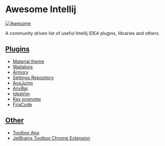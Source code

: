 # Awesome Intellij
[![Awesome](https://cdn.rawgit.com/sindresorhus/awesome/d7305f38d29fed78fa85652e3a63e154dd8e8829/media/badge.svg)](https://github.com/sindresorhus/awesome)

A community driven list of useful Intellij IDEA plugins, libraries and others.

## [Plugins](#plugins)

- [Material theme](https://github.com/ChrisRM/material-theme-jetbrains)
- [Wallabyjs](https://wallabyjs.com/)
- [Armory](http://www.visprogramming.com/)
- [Settings Repository](https://github.com/develar/settings-repository)
- [AceJump](https://github.com/johnlindquist/AceJump)
- [AnyBar](https://github.com/denofevil/AnyBarIdea)
- [IdeaVim](https://github.com/JetBrains/ideavim)
- [Key promoter](https://plugins.jetbrains.com/plugin/1003)
- [FiraCode](https://github.com/tonsky/FiraCode/wiki/Intellij-products-instructions)


## [Other](#other)

- [Toolbox App](https://blog.jetbrains.com/blog/2016/05/25/introducing-jetbrains-toolbox-app/)
- [JetBrains Toolbox Chrome Extension](https://chrome.google.com/webstore/detail/jetbrains-toolbox-extensi/offnedcbhjldheanlbojaefbfbllddna?hl=en)
